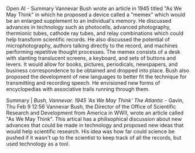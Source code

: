 Open AI - Summary
Vannevar Bush wrote an article in 1945 titled "As We May Think" in which he proposed a device called a "memex" which would be an enlarged supplement to an individual's memory. He discussed advances in technology such as photocells, advanced photography, thermionic tubes, cathode ray tubes, and relay combinations which could help transform scientific records. He also discussed the potential of microphotography, authors talking directly to the record, and machines performing repetitive thought processes. The memex consists of a desk with slanting translucent screens, a keyboard, and sets of buttons and levers. It would allow for books, pictures, periodicals, newspapers, and business correspondence to be obtained and dropped into place. Bush also proposed the development of new languages to better fit the technique for transmitting and recording speech. He envisioned new forms of encyclopedias with associative trails running through them.

Summary | *Bush, Vannevar. 1945 'As We May Think' The Atlantic* - Gavin, Thu Feb 9 12:56
Vannevar Bush, the Director of the Office of Scientific Research and Development from America in WWII, wrote an article called "As We May Think". This artical has a philisophical discussion about new advances that could be made in technology and proposed new ideas that would help scientific research. His idea was how far could science be pushed if it wasn't up to the scientist to keep track of all the records, but used technology as a tool.   




